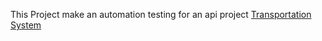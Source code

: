 This Project make an automation testing for an api project [Transportation System](https://github.com/amr1234567/Transportation.Managment.System.git)

